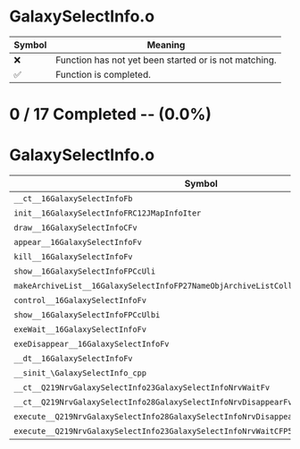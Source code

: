 # GalaxySelectInfo.o
| Symbol | Meaning 
| ------------- | ------------- 
| :x: | Function has not yet been started or is not matching. 
| :white_check_mark: | Function is completed. 


# 0 / 17 Completed -- (0.0%)
# GalaxySelectInfo.o
| Symbol | Decompiled? |
| ------------- | ------------- |
| `__ct__16GalaxySelectInfoFb` | :x: |
| `init__16GalaxySelectInfoFRC12JMapInfoIter` | :x: |
| `draw__16GalaxySelectInfoCFv` | :x: |
| `appear__16GalaxySelectInfoFv` | :x: |
| `kill__16GalaxySelectInfoFv` | :x: |
| `show__16GalaxySelectInfoFPCcUli` | :x: |
| `makeArchiveList__16GalaxySelectInfoFP27NameObjArchiveListCollectorRC12JMapInfoIter` | :x: |
| `control__16GalaxySelectInfoFv` | :x: |
| `show__16GalaxySelectInfoFPCcUlbi` | :x: |
| `exeWait__16GalaxySelectInfoFv` | :x: |
| `exeDisappear__16GalaxySelectInfoFv` | :x: |
| `__dt__16GalaxySelectInfoFv` | :x: |
| `__sinit_\GalaxySelectInfo_cpp` | :x: |
| `__ct__Q219NrvGalaxySelectInfo23GalaxySelectInfoNrvWaitFv` | :x: |
| `__ct__Q219NrvGalaxySelectInfo28GalaxySelectInfoNrvDisappearFv` | :x: |
| `execute__Q219NrvGalaxySelectInfo28GalaxySelectInfoNrvDisappearCFP5Spine` | :x: |
| `execute__Q219NrvGalaxySelectInfo23GalaxySelectInfoNrvWaitCFP5Spine` | :x: |
